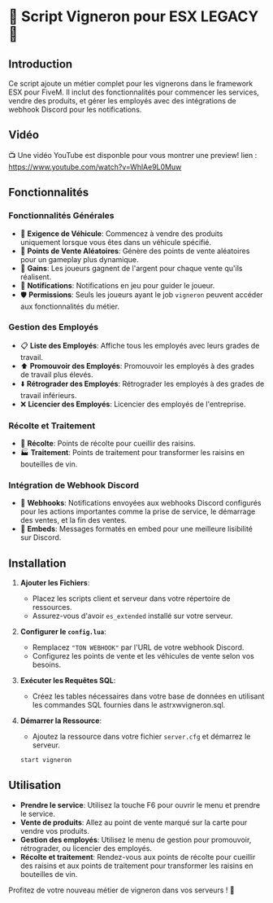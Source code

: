 # 🍇 Script Vigneron pour ESX LEGACY 🍷

## Introduction

Ce script ajoute un métier complet pour les vignerons dans le framework ESX pour FiveM. Il inclut des fonctionnalités pour commencer les services, vendre des produits, et gérer les employés avec des intégrations de webhook Discord pour les notifications.

## Vidéo 
📺 Une vidéo YouTube est disponble pour vous montrer une preview!
lien : https://www.youtube.com/watch?v=WhlAe9L0Muw


## Fonctionnalités

### Fonctionnalités Générales

- 🚗 **Exigence de Véhicule**: Commencez à vendre des produits uniquement lorsque vous êtes dans un véhicule spécifié.
- 📍 **Points de Vente Aléatoires**: Génère des points de vente aléatoires pour un gameplay plus dynamique.
- 💸 **Gains**: Les joueurs gagnent de l'argent pour chaque vente qu'ils réalisent.
- 🔔 **Notifications**: Notifications en jeu pour guider le joueur.
- 🛡️ **Permissions**: Seuls les joueurs ayant le job `vigneron` peuvent accéder aux fonctionnalités du métier.

### Gestion des Employés

- 📋 **Liste des Employés**: Affiche tous les employés avec leurs grades de travail.
- ⬆️ **Promouvoir des Employés**: Promouvoir les employés à des grades de travail plus élevés.
- ⬇️ **Rétrograder des Employés**: Rétrograder les employés à des grades de travail inférieurs.
- ❌ **Licencier des Employés**: Licencier des employés de l'entreprise.
### Récolte et Traitement
- 🌿 **Récolte**: Points de récolte pour cueillir des raisins.
- 🏭 **Traitement**: Points de traitement pour transformer les raisins en bouteilles de vin.

### Intégration de Webhook Discord
- 🔗 **Webhooks**: Notifications envoyées aux webhooks Discord configurés pour les actions importantes comme la prise de service, le démarrage des ventes, et la fin des ventes.
- 📝 **Embeds**: Messages formatés en embed pour une meilleure lisibilité sur Discord.

## Installation

1. **Ajouter les Fichiers**:
   - Placez les scripts client et serveur dans votre répertoire de ressources.
   - Assurez-vous d'avoir `es_extended` installé sur votre serveur.

2. **Configurer le `config.lua`**:
   - Remplacez `"TON WEBHOOK"` par l'URL de votre webhook Discord.
   - Configurez les points de vente et les véhicules de vente selon vos besoins.

3. **Exécuter les Requêtes SQL**:
   - Créez les tables nécessaires dans votre base de données en utilisant les commandes SQL fournies dans le astrxwvigneron.sql.



4. **Démarrer la Ressource**:
   - Ajoutez la ressource dans votre fichier `server.cfg` et démarrez le serveur.
   ```bash
   start vigneron
   ```

## Utilisation

- **Prendre le service**: Utilisez la touche F6 pour ouvrir le menu et prendre le service.
- **Vente de produits**: Allez au point de vente marqué sur la carte pour vendre vos produits.
- **Gestion des employés**: Utilisez le menu de gestion pour promouvoir, rétrograder, ou licencier des employés.
- **Récolte et traitement**: Rendez-vous aux points de récolte pour cueillir des raisins et aux points de traitement pour transformer les raisins en bouteilles de vin.



Profitez de votre nouveau métier de vigneron dans vos serveurs ! 🍷
